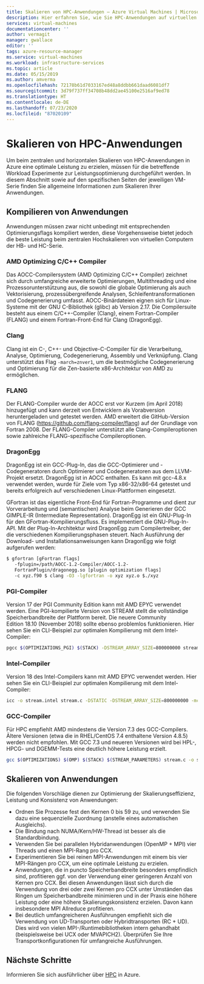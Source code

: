 ```yaml
---
title: Skalieren von HPC-Anwendungen – Azure Virtual Machines | Microsoft-Dokumentation
description: Hier erfahren Sie, wie Sie HPC-Anwendungen auf virtuellen Azure-Computern skalieren.
services: virtual-machines
documentationcenter: ''
author: vermagit
manager: gwallace
editor: ''
tags: azure-resource-manager
ms.service: virtual-machines
ms.workload: infrastructure-services
ms.topic: article
ms.date: 05/15/2019
ms.author: amverma
ms.openlocfilehash: 72178b61d7033167ed48a8ddbb661daad6081df7
ms.sourcegitcommit: 3d79f737ff34708b48dd2ae45100e2516af9ed78
ms.translationtype: HT
ms.contentlocale: de-DE
ms.lasthandoff: 07/23/2020
ms.locfileid: "87020109"
---
```

# <a name="scaling-hpc-applications"></a>Skalieren von HPC-Anwendungen

Um beim zentralen und horizontalen Skalieren von HPC-Anwendungen in Azure eine optimale Leistung zu erzielen, müssen für die betreffende Workload Experimente zur Leistungsoptimierung durchgeführt werden. In diesem Abschnitt sowie auf den spezifischen Seiten der jeweiligen VM-Serie finden Sie allgemeine Informationen zum Skalieren Ihrer Anwendungen.

## <a name="compiling-applications"></a>Kompilieren von Anwendungen

Anwendungen müssen zwar nicht unbedingt mit entsprechenden Optimierungsflags kompiliert werden, diese Vorgehensweise bietet jedoch die beste Leistung beim zentralen Hochskalieren von virtuellen Computern der HB- und HC-Serie.

### <a name="amd-optimizing-cc-compiler"></a>AMD Optimizing C/C++ Compiler

Das AOCC-Compilersystem (AMD Optimizing C/C++ Compiler) zeichnet sich durch umfangreiche erweiterte Optimierungen, Multithreading und eine Prozessorunterstützung aus, die sowohl die globale Optimierung als auch Vektorisierung, prozessübergreifende Analysen, Schleifentransformationen und Codegenerierung umfasst. AOCC-Binärdateien eignen sich für Linux-Systeme mit der GNU C-Bibliothek (glibc) ab Version 2.17. Die Compilersuite besteht aus einem C/C++-Compiler (Clang), einem Fortran-Compiler (FLANG) und einem Fortran-Front-End für Clang (DragonEgg).

### <a name="clang"></a>Clang

Clang ist ein C-, C++- und Objective-C-Compiler für die Verarbeitung, Analyse, Optimierung, Codegenerierung, Assembly und Verknüpfung. Clang unterstützt das Flag `-march=znver1`, um die bestmögliche Codegenerierung und Optimierung für die Zen-basierte x86-Architektur von AMD zu ermöglichen.

### <a name="flang"></a>FLANG

Der FLANG-Compiler wurde der AOCC erst vor Kurzem (im April 2018) hinzugefügt und kann derzeit von Entwicklern als Vorabversion heruntergeladen und getestet werden. AMD erweitert die GitHub-Version von FLANG (https://github.com/flang-compiler/flang) auf der Grundlage von Fortran 2008. Der FLANG-Compiler unterstützt alle Clang-Compileroptionen sowie zahlreiche FLANG-spezifische Compileroptionen.

### <a name="dragonegg"></a>DragonEgg

DragonEgg ist ein GCC-Plug-In, das die GCC-Optimierer und -Codegeneratoren durch Optimierer und Codegeneratoren aus dem LLVM-Projekt ersetzt. DragonEgg ist in AOCC enthalten. Es kann mit gcc-4.8.x verwendet werden, wurde für Ziele vom Typ x86-32/x86-64 getestet und bereits erfolgreich auf verschiedenen Linux-Plattformen eingesetzt.

GFortran ist das eigentliche Front-End für Fortran-Programme und dient zur Vorverarbeitung und (semantischen) Analyse beim Generieren der GCC GIMPLE-IR (Intermediate Representation). DragonEgg ist ein GNU-Plug-In für den GFortran-Kompilierungsfluss. Es implementiert die GNU-Plug-In-API. Mit der Plug-In-Architektur wird DragonEgg zum Compilertreiber, der die verschiedenen Kompilierungsphasen steuert.  Nach Ausführung der Download- und Installationsanweisungen kann DragonEgg wie folgt aufgerufen werden: 

```bash
$ gfortran [gFortran flags] 
   -fplugin=/path/AOCC-1.2-Compiler/AOCC-1.2-     
   FortranPlugin/dragonegg.so [plugin optimization flags]     
   -c xyz.f90 $ clang -O3 -lgfortran -o xyz xyz.o $./xyz
```
   
### <a name="pgi-compiler"></a>PGI-Compiler
Version 17 der PGI Community Edition kann mit AMD EPYC verwendet werden. Eine PGI-kompilierte Version von STREAM stellt die vollständige Speicherbandbreite der Plattform bereit. Die neuere Community Edition 18.10 (November 2018) sollte ebenso problemlos funktionieren. Hier sehen Sie ein CLI-Beispiel zur optimalen Kompilierung mit dem Intel-Compiler:

```bash
pgcc $(OPTIMIZATIONS_PGI) $(STACK) -DSTREAM_ARRAY_SIZE=800000000 stream.c -o stream.pgi
```

### <a name="intel-compiler"></a>Intel-Compiler
Version 18 des Intel-Compilers kann mit AMD EPYC verwendet werden. Hier sehen Sie ein CLI-Beispiel zur optimalen Kompilierung mit dem Intel-Compiler:

```bash
icc -o stream.intel stream.c -DSTATIC -DSTREAM_ARRAY_SIZE=800000000 -mcmodel=large -shared-intel -Ofast –qopenmp
```

### <a name="gcc-compiler"></a>GCC-Compiler 
Für HPC empfiehlt AMD mindestens die Version 7.3 des GCC-Compilers. Ältere Versionen (etwa die in RHEL/CentOS 7.4 enthaltene Version 4.8.5) werden nicht empfohlen. Mit GCC 7.3 und neueren Versionen wird bei HPL-, HPCG- und DGEMM-Tests eine deutlich höhere Leistung erzielt.

```bash
gcc $(OPTIMIZATIONS) $(OMP) $(STACK) $(STREAM_PARAMETERS) stream.c -o stream.gcc
```

## <a name="scaling-applications"></a>Skalieren von Anwendungen 

Die folgenden Vorschläge dienen zur Optimierung der Skalierungseffizienz, Leistung und Konsistenz von Anwendungen:

* Ordnen Sie Prozesse fest den Kernen 0 bis 59 zu, und verwenden Sie dazu eine sequenzielle Zuordnung (anstelle eines automatischen Ausgleichs). 
* Die Bindung nach NUMA/Kern/HW-Thread ist besser als die Standardbindung.
* Verwenden Sie bei parallelen Hybridanwendungen (OpenMP + MPI) vier Threads und einen MPI-Rang pro CCX.
* Experimentieren Sie bei reinen MPI-Anwendungen mit einem bis vier MPI-Rängen pro CCX, um eine optimale Leistung zu erzielen.
* Anwendungen, die in puncto Speicherbandbreite besonders empfindlich sind, profitieren ggf. von der Verwendung einer geringeren Anzahl von Kernen pro CCX. Bei diesen Anwendungen lässt sich durch die Verwendung von drei oder zwei Kernen pro CCX unter Umständen das Ringen um Speicherbandbreite minimieren und in der Praxis eine höhere Leistung oder eine höhere Skalierungskonsistenz erzielen. Davon kann insbesondere MPI Allreduce profitieren.
* Bei deutlich umfangreicheren Ausführungen empfiehlt sich die Verwendung von UD-Transporten oder Hybridtransporten (RC + UD). Dies wird von vielen MPI-/Runtimebibliotheken intern gehandhabt (beispielsweise bei UCX oder MVAPICH2). Überprüfen Sie Ihre Transportkonfigurationen für umfangreiche Ausführungen.

## <a name="next-steps"></a>Nächste Schritte

Informieren Sie sich ausführlicher über [HPC](/azure/architecture/topics/high-performance-computing/) in Azure.
